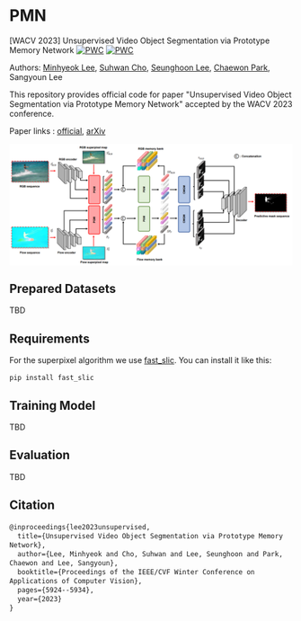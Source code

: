 # PMN
[WACV 2023] Unsupervised Video Object Segmentation via Prototype Memory Network
[![PWC](https://img.shields.io/endpoint.svg?url=https://paperswithcode.com/badge/unsupervised-video-object-segmentation-via/unsupervised-video-object-segmentation-on-10)](https://paperswithcode.com/sota/unsupervised-video-object-segmentation-on-10?p=unsupervised-video-object-segmentation-via)
[![PWC](https://img.shields.io/endpoint.svg?url=https://paperswithcode.com/badge/unsupervised-video-object-segmentation-via/unsupervised-video-object-segmentation-on-11)](https://paperswithcode.com/sota/unsupervised-video-object-segmentation-on-11?p=unsupervised-video-object-segmentation-via)

Authors: [Minhyeok Lee](https://github.com/Hydragon516), [Suhwan Cho](https://github.com/suhwan-cho), [Seunghoon Lee](https://github.com/iseunghoon), [Chaewon Park](https://github.com/codnjsqkr), Sangyoun Lee

This repository provides official code for paper "Unsupervised Video Object Segmentation via Prototype Memory Network" accepted by the WACV 2023 conference.

Paper links : [official](https://openaccess.thecvf.com/content/WACV2023/papers/Lee_Unsupervised_Video_Object_Segmentation_via_Prototype_Memory_Network_WACV_2023_paper.pdf), [arXiv](https://arxiv.org/pdf/2209.03712.pdf)

<img align="center" src="./model.png" width="800px" />

## Prepared Datasets
TBD

## Requirements
For the superpixel algorithm we use [fast_slic](https://github.com/Algy/fast-slic). You can install it like this:
```
pip install fast_slic
```

## Training Model
TBD

## Evaluation
TBD

## Citation
```
@inproceedings{lee2023unsupervised,
  title={Unsupervised Video Object Segmentation via Prototype Memory Network},
  author={Lee, Minhyeok and Cho, Suhwan and Lee, Seunghoon and Park, Chaewon and Lee, Sangyoun},
  booktitle={Proceedings of the IEEE/CVF Winter Conference on Applications of Computer Vision},
  pages={5924--5934},
  year={2023}
}
```
